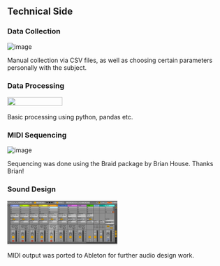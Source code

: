 ## Technical Side
### Data Collection
![image](https://github.com/tamirelazar/family_sonification/blob/fad0e4e0120a46c8ec0a8ee71d11d5b1f6d992b7/images/demo_csv_screenshot.png)

Manual collection via CSV files, as well as choosing certain parameters personally with the subject.
### Data Processing
<img src="https://github.com/tamirelazar/family_sonification/blob/fad0e4e0120a46c8ec0a8ee71d11d5b1f6d992b7/images/family_member_example.png" height="50%" width="50%">

Basic processing using python, pandas etc.
### MIDI Sequencing
![image](https://github.com/tamirelazar/family_sonification/blob/fad0e4e0120a46c8ec0a8ee71d11d5b1f6d992b7/images/braid_code_example.png)

Sequencing was done using the Braid package by Brian House. Thanks Brian!
### Sound Design
<img src="images/ableton shot.png" height="50%" width="50%">

MIDI output was ported to Ableton for further audio design work.
